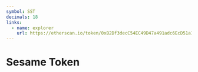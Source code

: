 ```yaml
---
symbol: SST
decimals: 18
links:
  - name: explorer
    url: https://etherscan.io/token/0xB2Df3decC54EC49D47a491adc6EcD51a131d0FB8
---
```


# Sesame Token
